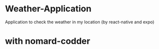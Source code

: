 # Weather-Application
Application to check the weather in my location (by react-native and expo)

# with nomard-codder
